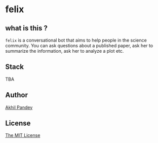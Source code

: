 # felix

## what is this ?
`felix` is a conversational bot that aims to help people in the science community. You can ask questions about a published paper, ask her to summarize the information, ask her to analyze a plot etc.

## Stack
TBA

## Author
[Akhil Pandey](https://github.com/akhilpandey95)

## License
[The MIT License](https://github.com/akhilpandey95/m.bot/blob/master/LICENSE)
